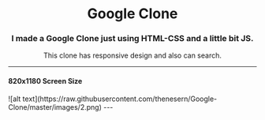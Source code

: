 <h1 align="center">Google Clone</h1>
<h3 align="center">I made a Google Clone just using HTML-CSS and a little bit JS.</h3>
<p align="center">This clone has responsive design and also can search.</p>

---
<h4 align="center>1280x800 Screen Size</h4>
![alt text](https://raw.githubusercontent.com/thenesern/Google-Clone/master/images/1.png)
---
<h4 align="center>820x1180 Screen Size</h4>
![alt text](https://raw.githubusercontent.com/thenesern/Google-Clone/master/images/2.png)
---
<h4 align="center>375x812 Screen Size</h4>
![alt text](https://raw.githubusercontent.com/thenesern/Google-Clone/master/images/3.png)
----
